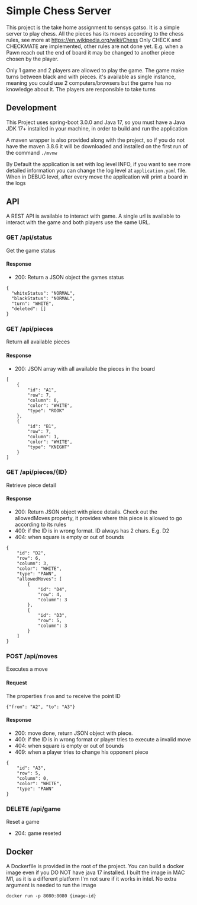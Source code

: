 # Simple Chess Server

This project is the take home assignment to sensys gatso. 
It is a simple server to play chess. All the pieces has its moves according to the chess rules, see more at https://en.wikipedia.org/wiki/Chess
Only CHECK and CHECKMATE are implemented, other rules are not done yet. E.g. when a Pawn reach out the end of board it may be changed to another piece chosen by the player.


Only 1 game and 2 players are allowed to play the game. The game make turns between black and with pieces. it's available as single instance, meaning you could use 2 computers/browsers but the game has no knowledge about it. The players are responsible to take turns

## Development
This Project uses spring-boot 3.0.0 and Java 17, so you must have a Java JDK 17+ installed in your machine, in order to build and run the application

A maven wrapper is also provided along with the project, so if you do not have the maven 3.8.6 it will be downloaded and installed on the first run of the command `./mvnw`

By Default the application is set with log level INFO, if you want to see more detailed information you can change the log level at `application.yaml` file. When in DEBUG level, after every move the application will print a board in the logs 

## API
A REST API is available to interact with game. A single url is available to interact with the game and both players use the same URL.
 

### GET /api/status
Get the game status

#### Response
- 200: Return a JSON object the games status
```
{
  "whiteStatus": "NORMAL",
  "blackStatus": "NORMAL",
  "turn": "WHITE",
  "deleted": []
}
```

### GET /api/pieces
Return all available pieces

#### Response
- 200: JSON array with all available the pieces in the board
```
[
    {
        "id": "A1",
        "row": 7,
        "column": 0,
        "color": "WHITE",
        "type": "ROOK"
    },
    {
        "id": "B1",
        "row": 7,
        "column": 1,
        "color": "WHITE",
        "type": "KNIGHT"
    }
]
```

### GET /api/pieces/{ID}
Retrieve piece detail

#### Response
- 200: Return JSON object with piece details. Check out the allowedMoves property, it provides where this piece is allowed to go according to its rules
- 400: if the ID is in wrong format. ID always has 2 chars. E.g. D2
- 404: when square is empty or out of bounds
```
{
    "id": "D2",
    "row": 6,
    "column": 3,
    "color": "WHITE",
    "type": "PAWN",
    "allowedMoves": [
        {
            "id": "D4",
            "row": 4,
            "column": 3
        },
        {
            "id": "D3",
            "row": 5,
            "column": 3
        }
    ]
}
```

### POST /api/moves
Executes a move

#### Request
The properties `from` and `to` receive the point ID

```
{"from": "A2", "to": "A3"}
```

#### Response
- 200: move done, return JSON object with piece.
- 400: if the ID is in wrong format or player tries to execute a invalid move
- 404: when square is empty or out of bounds
- 409: when a player tries to change his opponent piece
```
{
    "id": "A3",
    "row": 5,
    "column": 0,
    "color": "WHITE",
    "type": "PAWN"
}
```

### DELETE /api/game
Reset a game
- 204: game reseted

## Docker
A Dockerfile is provided in the root of the project. You can build a docker image even if you DO NOT have java 17 installed. I built the image in MAC M1, as it is a different platform I'm not sure if it works in intel. No extra argument is needed to run the image
```
docker run -p 8080:8080 {image-id}
```

